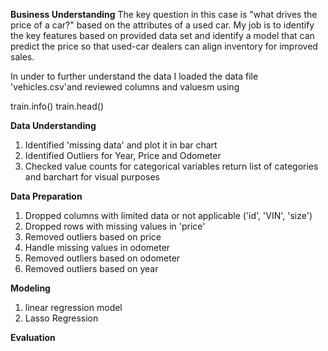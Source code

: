**Business Understanding**
The key question in this case is "what drives the price of a car?" based on the attributes of a used car. My job is to identify the key features based on provided data set and identify a model that can predict the price so that used-car dealers can align inventory for improved sales.

In under to further understand the data I loaded the data file 'vehicles.csv'and reviewed columns and valuesm using

train.info()
train.head()

**Data Understanding**
1. Identified 'missing data' and plot it in bar chart
2. Identified Outliers for Year, Price and Odometer
3. Checked value counts for categorical variables return list of categories and barchart for visual purposes

**Data Preparation**
1. Dropped columns with limited data or not applicable ('id', 'VIN', 'size')
2. Dropped rows with missing values in 'price'
3. Removed outliers based on price
4. Handle missing values in odometer
5. Removed outliers based on odometer
6. Removed outliers based on year

**Modeling**
1. linear regression model
2. Lasso Regression

**Evaluation**
